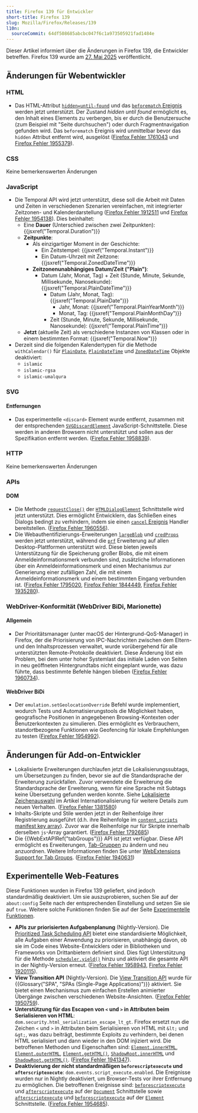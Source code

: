 ```yaml
---
title: Firefox 139 für Entwickler
short-title: Firefox 139
slug: Mozilla/Firefox/Releases/139
l10n:
  sourceCommit: 64df508685abcbc047f6c1a973505921fad1484e
---
```


Dieser Artikel informiert über die Änderungen in Firefox 139, die Entwickler betreffen.
Firefox 139 wurde am [27. Mai 2025](https://whattrainisitnow.com/release/?version=139) veröffentlicht.

## Änderungen für Webentwickler

### HTML

- Das HTML-Attribut [`hidden=until-found`](/de/docs/Web/HTML/Reference/Global_attributes/hidden#the_hidden_until_found_state) und das [`beforematch` Ereignis](/de/docs/Web/API/Element/beforematch_event) werden jetzt unterstützt.
  Der Zustand _hidden until found_ ermöglicht es, den Inhalt eines Elements zu verbergen, bis er durch die Benutzersuche (zum Beispiel mit "Seite durchsuchen") oder durch Fragmentnavigation gefunden wird.
  Das `beforematch` Ereignis wird unmittelbar bevor das `hidden` Attribut entfernt wird, ausgelöst ([Firefox Fehler 1761043](https://bugzil.la/1761043) und [Firefox Fehler 1955379](https://bugzil.la/1955379)).

### CSS

Keine bemerkenswerten Änderungen

### JavaScript

- Die Temporal API wird jetzt unterstützt, diese soll die Arbeit mit Daten und Zeiten in verschiedenen Szenarien vereinfachen, mit integrierter Zeitzonen- und Kalenderdarstellung ([Firefox Fehler 1912511](https://bugzil.la/1912511) und [Firefox Fehler 1954138](https://bugzil.la/1954138)).
  Dies beinhaltet:
  - Eine **Dauer** (Unterschied zwischen zwei Zeitpunkten): {{jsxref("Temporal.Duration")}}
  - **Zeitpunkte**:
    - Als einzigartiger Moment in der Geschichte:
      - Ein Zeitstempel: {{jsxref("Temporal.Instant")}}
      - Ein Datum-Uhrzeit mit Zeitzone: {{jsxref("Temporal.ZonedDateTime")}}
    - **Zeitzonenunabhängiges Datum/Zeit ("Plain")**:
      - Datum (Jahr, Monat, Tag) + Zeit (Stunde, Minute, Sekunde, Millisekunde, Nanosekunde): {{jsxref("Temporal.PlainDateTime")}}
        - Datum (Jahr, Monat, Tag): {{jsxref("Temporal.PlainDate")}}
          - Jahr, Monat: {{jsxref("Temporal.PlainYearMonth")}}
          - Monat, Tag: {{jsxref("Temporal.PlainMonthDay")}}
        - Zeit (Stunde, Minute, Sekunde, Millisekunde, Nanosekunde): {{jsxref("Temporal.PlainTime")}}
  - **Jetzt** (aktuelle Zeit) als verschiedene Instanzen von Klassen oder in einem bestimmten Format: {{jsxref("Temporal.Now")}}
- Derzeit sind die folgenden Kalendertypen für die Methode `withCalendar()` für [`PlainDate`](/de/docs/Web/JavaScript/Reference/Global_Objects/Temporal/PlainDate/withCalendar), [`PlainDateTime`](/de/docs/Web/JavaScript/Reference/Global_Objects/Temporal/PlainDateTime/withCalendar) und [`ZonedDateTime`](/de/docs/Web/JavaScript/Reference/Global_Objects/Temporal/ZonedDateTime/withCalendar) Objekte deaktiviert:
  - `islamic`
  - `islamic-rgsa`
  - `islamic-umalqura`

### SVG

#### Entfernungen

- Das experimentelle `<discard>` Element wurde entfernt, zusammen mit der entsprechenden [`SVGDiscardElement`](/de/docs/Web/API/SVGDiscardElement) JavaScript-Schnittstelle.
  Diese werden in anderen Browsern nicht unterstützt und sollen aus der Spezifikation entfernt werden.
  ([Firefox Fehler 1958839](https://bugzil.la/1958839)).

### HTTP

Keine bemerkenswerten Änderungen

### APIs

#### DOM

- Die Methode [`requestClose()`](/de/docs/Web/API/HTMLDialogElement/requestClose) der [`HTMLDialogElement`](/de/docs/Web/API/HTMLDialogElement) Schnittstelle wird jetzt unterstützt.
  Dies ermöglicht Entwicklern, das Schließen eines Dialogs bedingt zu verhindern, indem sie einen [`cancel` Ereignis](/de/docs/Web/API/HTMLDialogElement/cancel_event) Handler bereitstellen.
  ([Firefox Fehler 1960556](https://bugzil.la/1960556)).
- Die Webauthentifizierungs-Erweiterungen [`largeBlob`](/de/docs/Web/API/Web_Authentication_API/WebAuthn_extensions#largeblob) und [`credProps`](/de/docs/Web/API/Web_Authentication_API/WebAuthn_extensions#credprops) werden jetzt unterstützt, während die [`prf`](/de/docs/Web/API/Web_Authentication_API/WebAuthn_extensions#prf) Erweiterung auf allen Desktop-Plattformen unterstützt wird.
  Diese bieten jeweils Unterstützung für die Speicherung großer Blobs, die mit einem Anmeldeinformationsmerk verbunden sind, zusätzliche Informationen über ein Anmeldeinformationsmerk und einen Mechanismus zur Generierung einer zufälligen Zahl, die mit einem Anmeldeinformationsmerk und einem bestimmten Eingang verbunden ist.
  ([Firefox Fehler 1795020](https://bugzil.la/1795020), [Firefox Fehler 1844449](https://bugzil.la/1844449), [Firefox Fehler 1935280](https://bugzil.la/1935280)).

### WebDriver-Konformität (WebDriver BiDi, Marionette)

#### Allgemein

- Der Prioritätsmanager (unter macOS der Hintergrund-QoS-Manager) in Firefox, der die Priorisierung von IPC-Nachrichten zwischen dem Eltern- und den Inhaltsprozessen verwaltet, wurde vorübergehend für alle unterstützten Remote-Protokolle deaktiviert. Diese Änderung löst ein Problem, bei dem unter hoher Systemlast das initiale Laden von Seiten in neu geöffneten Hintergrundtabs nicht eingeplant wurde, was dazu führte, dass bestimmte Befehle hängen blieben ([Firefox Fehler 1960734](https://bugzil.la/1960734)).

#### WebDriver BiDi

- Der `emulation.setGeolocationOverride` Befehl wurde implementiert, wodurch Tests und Automatisierungstools die Möglichkeit haben, geografische Positionen in angegebenen Browsing-Kontexten oder Benutzerkontexten zu simulieren. Dies ermöglicht es Verbrauchern, standortbezogene Funktionen wie Geofencing für lokale Empfehlungen zu testen ([Firefox Fehler 1954992](https://bugzil.la/1954992)).

## Änderungen für Add-on-Entwickler

- Lokalisierte Erweiterungen durchlaufen jetzt die Lokalisierungssubtags, um Übersetzungen zu finden, bevor sie auf die Standardsprache der Erweiterung zurückfallen. Zuvor verwendete die Erweiterung die Standardsprache der Erweiterung, wenn für eine Sprache mit Subtags keine Übersetzung gefunden werden konnte. Siehe [Lokalisierte Zeichenauswahl](/de/docs/Mozilla/Add-ons/WebExtensions/Internationalization#localized_string_selection) im Artikel Internationalisierung für weitere Details zum neuen Verhalten. ([Firefox Fehler 1381580](https://bugzil.la/1381580))
- Inhalts-Skripte und Stile werden jetzt in der Reihenfolge ihrer Registrierung ausgeführt (d.h. ihre Reihenfolge im [`content_scripts` manifest key array](/de/docs/Mozilla/Add-ons/WebExtensions/manifest.json/content_scripts)). Zuvor war die Reihenfolge nur für Skripte innerhalb derselben `js`-Array garantiert. ([Firefox Fehler 1792685](https://bugzil.la/1792685))
- Die {{WebExtAPIRef("tabGroups")}} API ist jetzt verfügbar. Diese API ermöglicht es Erweiterungen, [Tab-Gruppen](https://support.mozilla.org/en-US/kb/tab-groups) zu ändern und neu anzuordnen. Weitere Informationen finden Sie unter [WebExtensions Support for Tab Groups](https://blog.mozilla.org/addons/2025/04/30/webextensions-support-for-tab-groups/). ([Firefox Fehler 1940631](https://bugzil.la/1940631))

## Experimentelle Web-Features

Diese Funktionen wurden in Firefox 139 geliefert, sind jedoch standardmäßig deaktiviert. Um sie auszuprobieren, suchen Sie auf der `about:config` Seite nach der entsprechenden Einstellung und setzen Sie sie auf `true`. Weitere solche Funktionen finden Sie auf der Seite [Experimentelle Funktionen](/de/docs/Mozilla/Firefox/Experimental_features).

- **APIs zur priorisierten Aufgabenplanung** (Nightly-Version).
  Die [Prioritized Task Scheduling API](/de/docs/Web/API/Prioritized_Task_Scheduling_API) bietet eine standardisierte Möglichkeit, alle Aufgaben einer Anwendung zu priorisieren, unabhängig davon, ob sie im Code eines Website-Entwicklers oder in Bibliotheken und Frameworks von Drittanbietern definiert sind.
  Dies fügt Unterstützung für die Methode [`scheduler.yield()`](/de/docs/Web/API/Scheduler/yield) hinzu und aktiviert die gesamte API in der Nightly-Version erneut.
  ([Firefox Fehler 1958943](https://bugzil.la/1958943), [Firefox Fehler 1920115](https://bugzil.la/1920115)).
- **View Transition API** (Nightly-Version).
  Die [View Transition API](/de/docs/Web/API/View_Transition_API) wurde für {{Glossary("SPA", "SPAs (Single-Page Applications)")}} aktiviert. Sie bietet einen Mechanismus zum einfachen Erstellen animierter Übergänge zwischen verschiedenen Website-Ansichten. ([Firefox Fehler 1950759](https://bugzil.la/1950759)).
- **Unterstützung für das Escapen von `<` und `>` in Attributen beim Serialisieren von HTML**: `dom.security.html_serialization_escape_lt_gt`.
  Firefox ersetzt nun die Zeichen `<` und `>` in Attributen beim Serialisieren von HTML mit `&lt;` und `&gt;`, was dazu beiträgt, bestimmte Exploits zu verhindern, bei denen HTML serialisiert und dann wieder in den DOM injiziert wird.
  Die betroffenen Methoden und Eigenschaften sind: [`Element.innerHTML`](/de/docs/Web/API/Element/innerHTML), [`Element.outerHTML`](/de/docs/Web/API/Element/outerHTML), [`Element.getHTML()`](/de/docs/Web/API/Element/getHTML), [`ShadowRoot.innerHTML`](/de/docs/Web/API/ShadowRoot/innerHTML) und [`ShadowRoot.getHTML()`](/de/docs/Web/API/ShadowRoot/getHTML). ([Firefox Fehler 1941347](https://bugzil.la/1941347)).
- **Deaktivierung der nicht standardmäßigen `beforescriptexecute` und `afterscriptexecute`**: `dom.events.script_execute.enabled`.
  Die Ereignisse wurden nur in Nightly deaktiviert, um Browser-Tests vor ihrer Entfernung zu ermöglichen.
  Die betroffenen Ereignisse sind: [`beforescriptexecute`](/de/docs/Web/API/Document/beforescriptexecute_event) und [`afterscriptexecute`](/de/docs/Web/API/Document/afterscriptexecute_event) auf der [`Document`](/de/docs/Web/API/Document) Schnittstelle sowie [`afterscriptexecute`](/de/docs/Web/API/Element/afterscriptexecute_event) und [`beforescriptexecute`](/de/docs/Web/API/Element/beforescriptexecute_event) auf der [`Element`](/de/docs/Web/API/Element) Schnittstelle. ([Firefox Fehler 1954685](https://bugzil.la/1954685)).
